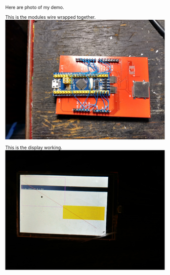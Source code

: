
Here are photo of my demo.

This is the modules wire wrapped together.
![Alt text](wiring.jpg)

This is the display working.
![Alt text](display.jpg)
